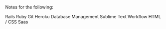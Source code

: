 Notes for the following:

Rails
Ruby
Git
Heroku
Database Management
Sublime Text
Workflow
HTML / CSS
Saas

